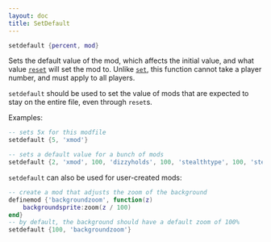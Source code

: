 ```yaml
---
layout: doc
title: SetDefault
---
```

```lua
setdefault {percent, mod}
```
Sets the default value of the mod, which affects the initial value, and what value [`reset`](reset.md) will set the mod to.
Unlike [`set`](ease.md#set), this function cannot take a player number, and must apply to all players.

`setdefault` should be used to set the value of mods that are expected to stay on the
entire file, even through `reset`s.

Examples:
```lua
-- sets 5x for this modfile
setdefault {5, 'xmod'}

-- sets a default value for a bunch of mods
setdefault {2, 'xmod', 100, 'dizzyholds', 100, 'stealthtype', 100, 'stealthpastreceptors', 100, 'reversetype', 100, 'modtimer'}
```

`setdefault` can also be used for user-created mods:
```lua
-- create a mod that adjusts the zoom of the background
definemod {'backgroundzoom', function(z)
	backgroundsprite:zoom(z / 100)
end}
-- by default, the background should have a default zoom of 100%
setdefault {100, 'backgroundzoom'}
```
